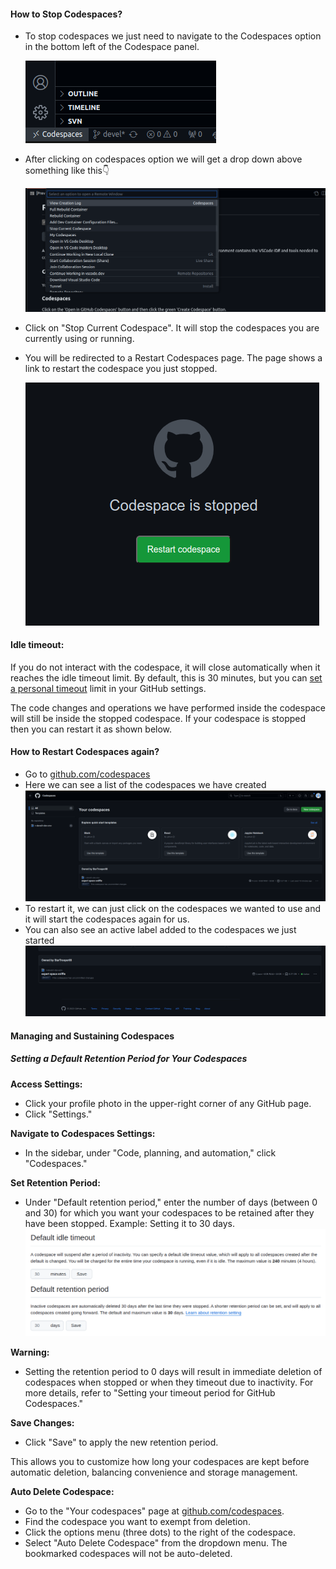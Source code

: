 

#### How to Stop Codespaces?
- To stop codespaces we just need to navigate to the Codespaces option in the bottom left of the Codespace panel.

    ![stop codespace](../../assets/rdev14.png)

- After clicking on codespaces option we will get a drop down above something like this👇

    ![stop codespace](../../assets/rdev15.png)

- Click on "Stop Current Codespace". It will stop the codespaces you are currently using or running.

- You will be redirected to a Restart Codespaces page. The page shows a link to restart the codespace you just stopped.

    ![stop codespace](../../assets/rdev16.png)


#### Idle timeout:
If you do not interact with the codespace, it will close automatically when it reaches the idle timeout limit. By default, this is 30 minutes, but you can [set a personal timeout](https://docs.github.com/en/codespaces/setting-your-user-preferences/setting-your-timeout-period-for-github-codespaces#setting-your-default-timeout-period) limit in your GitHub settings.

The code changes and operations we have performed inside the codespace will still be inside the stopped codespace. If your codespace is stopped then you can restart it as shown below.

#### How to Restart Codespaces again?

- Go to [github.com/codespaces](https://github.com/codespaces)
- Here we can see a list of the codespaces we have created
  ![stop codespace](../../assets/rdev17.png)
- To restart it, we can just click on the codespaces we wanted to use and it will start the codespaces again for us.
- You can also see an active label added to the codespaces we just started
 ![stop codespace](../../assets/rdev18.png)


#### Managing and Sustaining Codespaces

##### Setting a Default Retention Period for Your Codespaces

**Access Settings:**

- Click your profile photo in the upper-right corner of any GitHub page.
- Click "Settings."

**Navigate to Codespaces Settings:**

- In the sidebar, under "Code, planning, and automation," click "Codespaces."

**Set Retention Period:**

- Under "Default retention period," enter the number of days (between 0 and 30) for which you want your codespaces to be retained after they have been stopped.
Example: Setting it to 30 days.
![retain codespace](../../assets/manage_codespace.png)

**Warning:**

- Setting the retention period to 0 days will result in immediate deletion of codespaces when stopped or when they timeout due to inactivity.
For more details, refer to "Setting your timeout period for GitHub Codespaces."

**Save Changes:**

- Click "Save" to apply the new retention period.


This allows you to customize how long your codespaces are kept before automatic deletion, balancing convenience and storage management.

**Auto Delete Codespace:**

- Go to the "Your codespaces" page at [github.com/codespaces](https://github.com/codespaces).
- Find the codespace you want to exempt from deletion.
- Click the options menu (three dots) to the right of the codespace.
- Select "Auto Delete Codespace" from the dropdown menu. The bookmarked codespaces will not be auto-deleted.